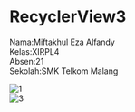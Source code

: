 # RecyclerView3


Nama:Miftakhul Eza Alfandy<br>
Kelas:XIRPL4<br>
Absen:21<br>
Sekolah:SMK Telkom Malang<br>

![1](https://cloud.githubusercontent.com/assets/22139481/22235095/f4600d6c-e22f-11e6-8989-a36d79cfcb62.PNG)<br>
![3](https://cloud.githubusercontent.com/assets/22139481/22235097/f5bf2738-e22f-11e6-9f7c-ac38d21de5e0.PNG)
